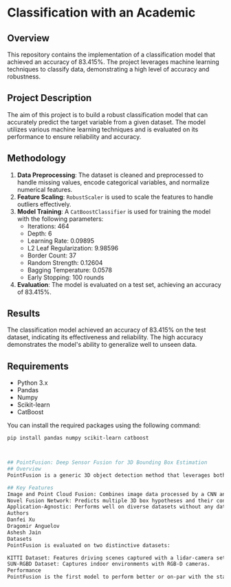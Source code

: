 # Classification with an Academic

## Overview
This repository contains the implementation of a classification model that achieved an accuracy of 83.415%. The project leverages machine learning techniques to classify data, demonstrating a high level of accuracy and robustness.


## Project Description
The aim of this project is to build a robust classification model that can accurately predict the target variable from a given dataset. The model utilizes various machine learning techniques and is evaluated on its performance to ensure reliability and accuracy.

## Methodology
1. **Data Preprocessing**: The dataset is cleaned and preprocessed to handle missing values, encode categorical variables, and normalize numerical features.
2. **Feature Scaling**: `RobustScaler` is used to scale the features to handle outliers effectively.
3. **Model Training**: A `CatBoostClassifier` is used for training the model with the following parameters:
    - Iterations: 464
    - Depth: 6
    - Learning Rate: 0.09895
    - L2 Leaf Regularization: 9.98596
    - Border Count: 37
    - Random Strength: 0.12604
    - Bagging Temperature: 0.0578
    - Early Stopping: 100 rounds
4. **Evaluation**: The model is evaluated on a test set, achieving an accuracy of 83.415%.

## Results
The classification model achieved an accuracy of 83.415% on the test dataset, indicating its effectiveness and reliability. The high accuracy demonstrates the model's ability to generalize well to unseen data.

## Requirements
- Python 3.x
- Pandas
- Numpy
- Scikit-learn
- CatBoost

You can install the required packages using the following command:
```bash
pip install pandas numpy scikit-learn catboost



## PointFusion: Deep Sensor Fusion for 3D Bounding Box Estimation
## Overview
PointFusion is a generic 3D object detection method that leverages both image and 3D point cloud information. Unlike existing methods that use multi-stage pipelines or hold sensor and dataset-specific assumptions, PointFusion is conceptually simple and application-agnostic.

## Key Features
Image and Point Cloud Fusion: Combines image data processed by a CNN and point cloud data processed by a PointNet architecture.
Novel Fusion Network: Predicts multiple 3D box hypotheses and their confidences using the input 3D points as spatial anchors.
Application-Agnostic: Performs well on diverse datasets without any dataset-specific model tuning.
Authors
Danfei Xu
Dragomir Anguelov
Ashesh Jain
Datasets
PointFusion is evaluated on two distinctive datasets:

KITTI Dataset: Features driving scenes captured with a lidar-camera setup.
SUN-RGBD Dataset: Captures indoor environments with RGB-D cameras.
Performance
PointFusion is the first model to perform better or on-par with the state-of-the-art on these diverse datasets without any dataset-specific model tuning.
